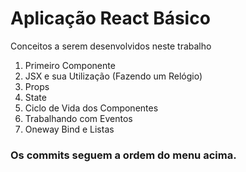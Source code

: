 # Aplicação React Básico

Conceitos a serem desenvolvidos neste trabalho

1. Primeiro Componente
2. JSX e sua Utilização (Fazendo um Relógio)
3. Props
4. State
5. Ciclo de Vida dos Componentes
6. Trabalhando com Eventos
7. Oneway Bind e Listas

### Os commits seguem a ordem do menu acima.
